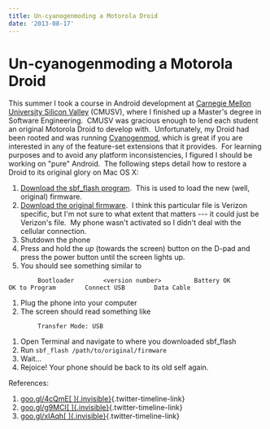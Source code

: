```yaml
---
title: Un-cyanogenmoding a Motorola Droid
date: '2013-08-17'
---
```



Un-cyanogenmoding a Motorola Droid
==================================

This summer I took a course in Android development at [Carnegie Mellon
University Silicon Valley](http://www.cmu.edu/silicon-valley/) (CMUSV),
where I finished up a Master's degree in Software Engineering.  CMUSV
was gracious enough to lend each student an original Motorola Droid to
develop with.  Unfortunately, my Droid had been rooted and was running
[Cyanogenmod](http://www.cyanogenmod.org/), which is great if you are
interested in any of the feature-set extensions that it provides.  For
learning purposes and to avoid any platform inconsistencies, I figured I
should be working on "pure" Android.  The following steps detail how to
restore a Droid to its original glory on Mac OS X: 

1.  [Download the sbf\_flash program](http://goo.gl/4cQmE).  This is
    used to load the new (well, original) firmware.
2.  [Download the original firmware](http://goo.gl/g9MCI%20).  I think
    this particular file is Verizon specific, but I'm not sure to what
    extent that matters --- it could just be Verizon's file.  My phone
    wasn't activated so I didn't deal with the cellular connection.
3.  Shutdown the phone
4.  Press and hold the *up* (towards the screen) button on the D-pad and
    press the power button until the screen lights up.
5.  You should see something similar to

`        Bootloader        <version number>         Battery OK        OK to Program        Connect USB        Data Cable`

1.  Plug the phone into your computer
2.  The screen should read something like 

`        Transfer Mode: USB`

1.  Open Terminal and navigate to where you downloaded sbf\_flash
2.  Run `sbf_flash /path/to/original/firmware`
3.  Wait...
4.  Rejoice! Your phone should be back to its old self again.

References:

1.  [goo.gl/4cQmE[ ]{.invisible}](http://t.co/26M36tFIyE "http://goo.gl/4cQmE"){.twitter-timeline-link}
2.  [goo.gl/g9MCI[ ]{.invisible}](http://t.co/317aHIZGe1 "http://goo.gl/g9MCI"){.twitter-timeline-link}
3.  [goo.gl/xIAqh[ ]{.invisible}](http://t.co/Hye5xaIsQe){.twitter-timeline-link}

